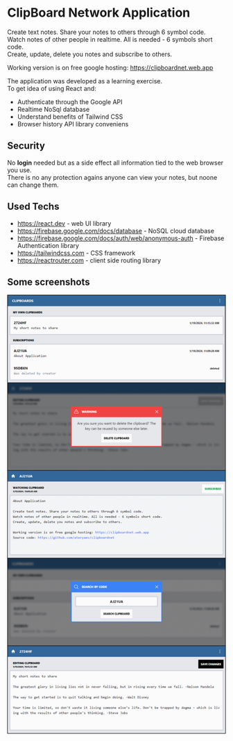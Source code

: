 # ClipBoard Network Application

Create text notes. Share your notes to others through 6 symbol code.  
Watch notes of other people in realtime. All is needed - 6 symbols short code.  
Create, update, delete you notes and subscribe to others.

Working version is on free google hosting: https://clipboardnet.web.app

The application was developed as a learning exercise.  
To get idea of using React and:

* Authenticate through the Google API
* Realtime NoSql database
* Understand benefits of Tailwind CSS
* Browser history API library conveniens

## Security

No **login** needed but as a side effect all information tied to the web browser you use.  
There is no any protection agains anyone can view your notes, but noone can change them.

## Used Techs

* https://react.dev - web UI library
* https://firebase.google.com/docs/database - NoSQL cloud database
* https://firebase.google.com/docs/auth/web/anonymous-auth - Firebase Authentication library
* https://tailwindcss.com - CSS framework
* https://reactrouter.com - client side routing library

## Some screenshots
![plot](./screenshots/clipboardnet.png)
